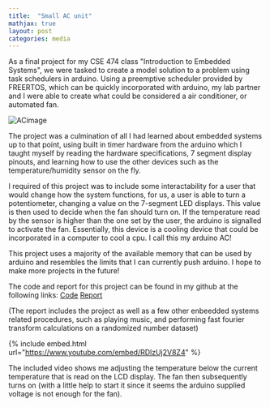```yaml
---
title:  "Small AC unit"
mathjax: true
layout: post
categories: media
---
```

As a final project for my CSE 474 class "Introduction to Embedded Systems", we were tasked to create a model solution to a problem
using task schedulers in arduino. Using a preemptive scheduler provided by FREERTOS, which can be quickly incorporated with arduino,
my lab partner and I were able to create what could be considered a air conditioner, or automated fan.


![ACimage](https://github.com/vincentkwok21/vincentkwok21.github.io/assets/137122312/cc36fb5b-bacd-4e46-82cf-db61648a9956)


The project was a culmination of all I had learned about embedded systems up to that point, using built in timer hardware from the arduino which I taught myself by reading the hardware specifications, 7 segment display pinouts, and learning how to use the other devices such as the temperature/humidity sensor on the fly.

I required of this project was to include some interactability for a user that would change how the system functions, for us, a user is able to turn a potentiometer, changing a value on the 7-segment LED displays. This value is then used to decide when the fan
should turn on. If the temperature read by the sensor is higher than the one set by the user, the arduino is signalled to activate 
the fan. Essentially, this device is a cooling device that could be incorporated in a computer to cool a cpu. I call this my arduino AC!

This project uses a majority of the available memory that can be used by arduino and resembles the limits that I can currently push 
arduino. I hope to make more projects in the future!

The code and report for this project can be found in my github at the following links:
[Code](https://github.com/vincentkwok21/Arduino-AC)      [Report](https://docs.google.com/document/d/1eZM1RW6FW3ITwGoU0KSczy4gG424wb9lqULEiRIF3wo/edit?usp=sharing) 

(The report includes the project as well as a few other enbeedded systems related procedures, such as playing music, and performing fast fourier transform calculations on a randomized number dataset)

{% include embed.html url="https://www.youtube.com/embed/RDlzUj2V8Z4" %}

The included video shows me adjusting the temperature below the current temperature that is read on the LCD display. The fan then subsequently turns on (with a little help to start it since it seems the arduino supplied voltage is not enough for the fan).
